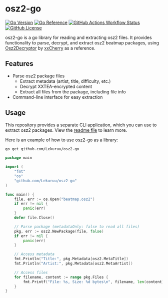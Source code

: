# osz2-go

[![Go Version](https://img.shields.io/github/go-mod/go-version/Lekuruu/osz2-go)](https://go.dev/)
[![Go Reference](https://pkg.go.dev/badge/github.com/Lekuruu/osz2-go.svg)](https://pkg.go.dev/github.com/Lekuruu/osz2-go)
[![GitHub Actions Workflow Status](https://img.shields.io/github/actions/workflow/status/Lekuruu/osz2-go/.github%2Fworkflows%2Fbuild.yml)](https://github.com/Lekuruu/osz2-go/actions/workflows/build.yml)
[![GitHub License](https://img.shields.io/github/license/Lekuruu/osz2-go)](https://github.com/Lekuruu/osz2-go/blob/main/LICENSE)

osz2-go is a go library for reading and extracting osz2 files. It provides functionality to parse, decrypt, and extract osz2 beatmap packages, using [Osz2Decryptor](https://github.com/xxCherry/Osz2Decryptor) by [xxCherry](https://github.com/xxCherry) as a reference.

## Features

- Parse osz2 package files
    - Extract metadata (artist, title, difficulty, etc.)
    - Decrypt XXTEA-encrypted content
    - Extract all files from the package, including file info
- Command-line interface for easy extraction

## Usage

This repository provides a separate CLI application, which you can use to extract osz2 packages. View the [readme file](https://github.com/Lekuruu/osz2-go/blob/main/cmd/cli/README.md) to learn more.

Here is an example of how to use osz2-go as a library:

```bash
go get github.com/Lekuruu/osz2-go
```

```go
package main

import (
    "fmt"
    "os"
    "github.com/Lekuruu/osz2-go"
)

func main() {
    file, err := os.Open("beatmap.osz2")
    if err != nil {
        panic(err)
    }
    defer file.Close()

    // Parse package (metadataOnly: false to read all files)
    pkg, err := osz2.NewPackage(file, false)
    if err != nil {
        panic(err)
    }

    // Access metadata
    fmt.Println("Title:", pkg.Metadata[osz2.MetaTitle])
    fmt.Println("Artist:", pkg.Metadata[osz2.MetaArtist])

    // Access files
    for filename, content := range pkg.Files {
        fmt.Printf("File: %s, Size: %d bytes\n", filename, len(content))
    }
}
```
